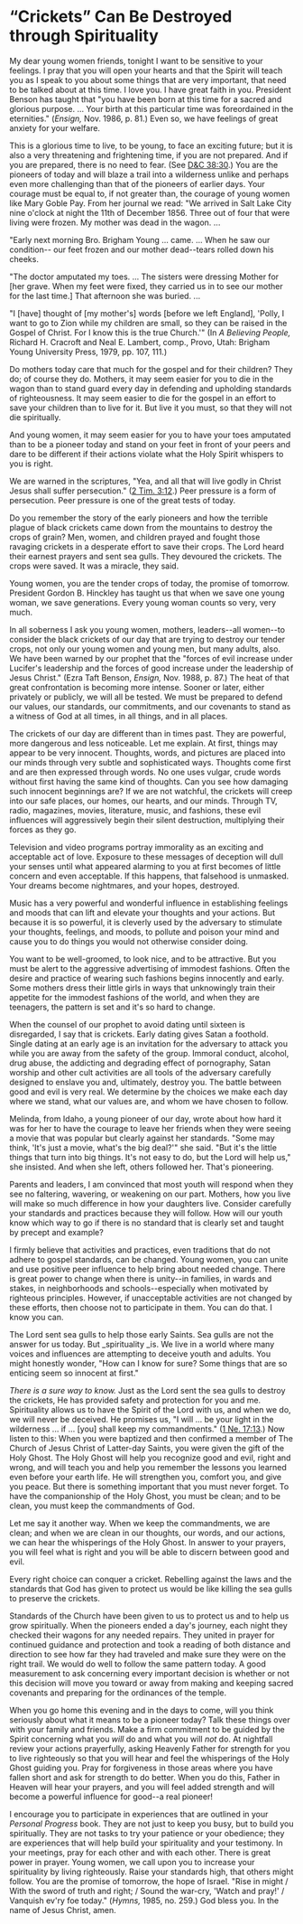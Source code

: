 # “Crickets” Can Be Destroyed through Spirituality

My dear young women friends, tonight I want to be sensitive to your feelings.
I pray that you will open your hearts and that the Spirit will teach you as I
speak to you about some things that are very important, that need to be talked
about at this time. I love you. I have great faith in you. President Benson
has taught that "you have been born at this time for a sacred and glorious
purpose. ... Your birth at this particular time was foreordained in the
eternities." (_Ensign,_ Nov. 1986, p. 81.) Even so, we have feelings of great
anxiety for your welfare.

This is a glorious time to live, to be young, to face an exciting future; but
it is also a very threatening and frightening time, if you are not prepared.
And if you are prepared, there is no need to fear. (See [D&amp;C
38:30](https://www.lds.org/scriptures/dc-testament/dc/38.30?lang=eng#29).) You
are the pioneers of today and will blaze a trail into a wilderness unlike and
perhaps even more challenging than that of the pioneers of earlier days. Your
courage must be equal to, if not greater than, the courage of young women like
Mary Goble Pay. From her journal we read: "We arrived in Salt Lake City nine
o'clock at night the 11th of December 1856. Three out of four that were living
were frozen. My mother was dead in the wagon. ...

"Early next morning Bro. Brigham Young ... came. ... When he saw our condition--
our feet frozen and our mother dead--tears rolled down his cheeks.

"The doctor amputated my toes. ... The sisters were dressing Mother for [her
grave. When my feet were fixed, they carried us in to see our mother for the
last time.] That afternoon she was buried. ...

"I [have] thought of [my mother's] words [before we left England], 'Polly, I
want to go to Zion while my children are small, so they can be raised in the
Gospel of Christ. For I know this is the true Church.'" (In _A Believing
People,_ Richard H. Cracroft and Neal E. Lambert, comp., Provo, Utah: Brigham
Young University Press, 1979, pp. 107, 111.)

Do mothers today care that much for the gospel and for their children? They
do; of course they do. Mothers, it may seem easier for you to die in the wagon
than to stand guard every day in defending and upholding standards of
righteousness. It may seem easier to die for the gospel in an effort to save
your children than to live for it. But live it you must, so that they will not
die spiritually.

And young women, it may seem easier for you to have your toes amputated than
to be a pioneer today and stand on your feet in front of your peers and dare
to be different if their actions violate what the Holy Spirit whispers to you
is right.

We are warned in the scriptures, "Yea, and all that will live godly in Christ
Jesus shall suffer persecution." ([2 Tim.
3:12](https://www.lds.org/scriptures/nt/2-tim/3.12?lang=eng#11).) Peer
pressure is a form of persecution. Peer pressure is one of the great tests of
today.

Do you remember the story of the early pioneers and how the terrible plague of
black crickets came down from the mountains to destroy the crops of grain?
Men, women, and children prayed and fought those ravaging crickets in a
desperate effort to save their crops. The Lord heard their earnest prayers and
sent sea gulls. They devoured the crickets. The crops were saved. It was a
miracle, they said.

Young women, you are the tender crops of today, the promise of tomorrow.
President Gordon B. Hinckley has taught us that when we save one young woman,
we save generations. Every young woman counts so very, very much.

In all soberness I ask you young women, mothers, leaders--all women--to
consider the black crickets of our day that are trying to destroy our tender
crops, not only our young women and young men, but many adults, also. We have
been warned by our prophet that the "forces of evil increase under Lucifer's
leadership and the forces of good increase under the leadership of Jesus
Christ." (Ezra Taft Benson, _Ensign,_ Nov. 1988, p. 87.) The heat of that
great confrontation is becoming more intense. Sooner or later, either
privately or publicly, we will all be tested. We must be prepared to defend
our values, our standards, our commitments, and our covenants to stand as a
witness of God at all times, in all things, and in all places.

The crickets of our day are different than in times past. They are powerful,
more dangerous and less noticeable. Let me explain. At first, things may
appear to be very innocent. Thoughts, words, and pictures are placed into our
minds through very subtle and sophisticated ways. Thoughts come first and are
then expressed through words. No one uses vulgar, crude words without first
having the same kind of thoughts. Can you see how damaging such innocent
beginnings are? If we are not watchful, the crickets will creep into our safe
places, our homes, our hearts, and our minds. Through TV, radio, magazines,
movies, literature, music, and fashions, these evil influences will
aggressively begin their silent destruction, multiplying their forces as they
go.

Television and video programs portray immorality as an exciting and acceptable
act of love. Exposure to these messages of deception will dull your senses
until what appeared alarming to you at first becomes of little concern and
even acceptable. If this happens, that falsehood is unmasked. Your dreams
become nightmares, and your hopes, destroyed.

Music has a very powerful and wonderful influence in establishing feelings and
moods that can lift and elevate your thoughts and your actions. But because it
is so powerful, it is cleverly used by the adversary to stimulate your
thoughts, feelings, and moods, to pollute and poison your mind and cause you
to do things you would not otherwise consider doing.

You want to be well-groomed, to look nice, and to be attractive. But you must
be alert to the aggressive advertising of immodest fashions. Often the desire
and practice of wearing such fashions begins innocently and early. Some
mothers dress their little girls in ways that unknowingly train their appetite
for the immodest fashions of the world, and when they are teenagers, the
pattern is set and it's so hard to change.

When the counsel of our prophet to avoid dating until sixteen is disregarded,
I say that is crickets. Early dating gives Satan a foothold. Single dating at
an early age is an invitation for the adversary to attack you while you are
away from the safety of the group. Immoral conduct, alcohol, drug abuse, the
addicting and degrading effect of pornography, Satan worship and other cult
activities are all tools of the adversary carefully designed to enslave you
and, ultimately, destroy you. The battle between good and evil is very real.
We determine by the choices we make each day where we stand, what our values
are, and whom we have chosen to follow.

Melinda, from Idaho, a young pioneer of our day, wrote about how hard it was
for her to have the courage to leave her friends when they were seeing a movie
that was popular but clearly against her standards. "Some may think, 'It's
just a movie, what's the big deal?'" she said. "But it's the little things
that turn into big things. It's not easy to do, but the Lord will help us,"
she insisted. And when she left, others followed her. That's pioneering.

Parents and leaders, I am convinced that most youth will respond when they see
no faltering, wavering, or weakening on our part. Mothers, how you live will
make so much difference in how your daughters live. Consider carefully your
standards and practices because they will follow. How will our youth know
which way to go if there is no standard that is clearly set and taught by
precept and example?

I firmly believe that activities and practices, even traditions that do not
adhere to gospel standards, can be changed. Young women, you can unite and use
positive peer influence to help bring about needed change. There is great
power to change when there is unity--in families, in wards and stakes, in
neighborhoods and schools--especially when motivated by righteous principles.
However, if unacceptable activities are not changed by these efforts, then
choose not to participate in them. You can do that. I know you can.

The Lord sent sea gulls to help those early Saints. Sea gulls are not the
answer for us today. But _spirituality _is. We live in a world where many
voices and influences are attempting to deceive youth and adults. You might
honestly wonder, "How can I know for sure? Some things that are so enticing
seem so innocent at first."

_There is a sure way to know._ Just as the Lord sent the sea gulls to destroy
the crickets, He has provided safety and protection for you and me.
Spirituality allows us to have the Spirit of the Lord with us, and when we do,
we will never be deceived. He promises us, "I will ... be your light in the
wilderness ... if ... [you] shall keep my commandments." ([1 Ne.
17:13](https://www.lds.org/scriptures/bofm/1-ne/17.13?lang=eng#12).) Now
listen to this: When you were baptized and then confirmed a member of The
Church of Jesus Christ of Latter-day Saints, you were given the gift of the
Holy Ghost. The Holy Ghost will help you recognize good and evil, right and
wrong, and will teach you and help you remember the lessons you learned even
before your earth life. He will strengthen you, comfort you, and give you
peace. But there is something important that you must never forget. To have
the companionship of the Holy Ghost, you must be clean; and to be clean, you
must keep the commandments of God.

Let me say it another way. When we keep the commandments, we are clean; and
when we are clean in our thoughts, our words, and our actions, we can hear the
whisperings of the Holy Ghost. In answer to your prayers, you will feel what
is right and you will be able to discern between good and evil.

Every right choice can conquer a cricket. Rebelling against the laws and the
standards that God has given to protect us would be like killing the sea gulls
to preserve the crickets.

Standards of the Church have been given to us to protect us and to help us
grow spiritually. When the pioneers ended a day's journey, each night they
checked their wagons for any needed repairs. They united in prayer for
continued guidance and protection and took a reading of both distance and
direction to see how far they had traveled and make sure they were on the
right trail. We would do well to follow the same pattern today. A good
measurement to ask concerning every important decision is whether or not this
decision will move you toward or away from making and keeping sacred covenants
and preparing for the ordinances of the temple.

When you go home this evening and in the days to come, will you think
seriously about what it means to be a pioneer today? Talk these things over
with your family and friends. Make a firm commitment to be guided by the
Spirit concerning what you _will_ do and what you will _not_ do. At nightfall
review your actions prayerfully, asking Heavenly Father for strength for you
to live righteously so that you will hear and feel the whisperings of the Holy
Ghost guiding you. Pray for forgiveness in those areas where you have fallen
short and ask for strength to do better. When you do this, Father in Heaven
will hear your prayers, and you will feel added strength and will become a
powerful influence for good--a real pioneer!

I encourage you to participate in experiences that are outlined in your
_Personal Progress_ book. They are not just to keep you busy, but to build you
spiritually. They are not tasks to try your patience or your obedience; they
are experiences that will help build your spirituality and your testimony. In
your meetings, pray for each other and with each other. There is great power
in prayer. Young women, we call upon you to increase your spirituality by
living righteously. Raise your standards high, that others might follow. You
are the promise of tomorrow, the hope of Israel. "Rise in might / With the
sword of truth and right; / Sound the war-cry, 'Watch and pray!' / Vanquish
ev'ry foe today." (_Hymns,_ 1985, no. 259.) God bless you. In the name of
Jesus Christ, amen.

